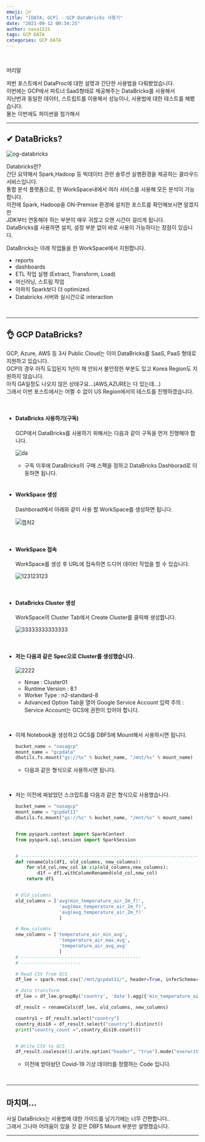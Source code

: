 ```yaml
---
emoji: 🤦‍♂️
title: "[DATA, GCP] - GCP DataBricks 사용기"
date: "2021-09-12 00:34:25"
author: nasa1515
tags: GCP DATA
categories: GCP DATA
---
```


  
<br/>

머리말  

저번 포스트에서 DataProc에 대한 설명과 간단한 사용법을 다뤄봤었습니다.  
이번에는 GCP에서 파트너 SaaS형태로 제공해주는 DataBricks를 사용해서  
지난번과 동일한 데이터, 스트립트를 이용해서 성능이나, 사용법에 대한 테스트를 해봤습니다.  
물논 이번에도 파이썬을 첨가해서  


--- 

## ✔ DataBricks?

![og-databricks](https://user-images.githubusercontent.com/69498804/117228331-cf65b580-ae53-11eb-9b9d-81bd0a524677.png)

Databricks란?  
간단 요약해서 Spark,Hadoop 등 빅데이터 관련 솔루션 실행환경을 제공하는 클라우드 서비스입니다.  
통합 분석 플랫폼으로, 한 WorkSpace내에서 여러 서비스를 사용해 모든 분석이 가능합니다.  
이전에 Spark, Hadoop을 ON-Premise 환경에 설치한 포스트를 확인해보시면 알겠지만  
JDK부터 연동해야 하는 부분이 매우 귀찮고 오랜 시간이 걸리게 됩니다.  
DataBricks를 사용하면 설치, 설정 부분 없이 바로 사용이 가능하다는 장점이 있습니다.  

DataBricks는 아래 작업들을 한 WorkSpace에서 지원합니다.  

- reports
- dashboards
- ETL 작업 실행 (Extract, Transform, Load)
- 머신러닝, 스트림 작업
- 아파치 Spark보다 더 optimized.
- Databricks 서버와 실시간으로 interaction

<br/>

---

## 👌 GCP DataBricks?

GCP, Azure, AWS 등 3사 Public Cloud는 이미 DataBricks를 SaaS, PaaS 형태로 지원하고 있습니다.  
GCP의 경우 아직 도입된지 1년이 채 안되서 불안정한 부분도 있고 Korea Region도 지원하지 않습니다.  
아직 GA일정도 나오지 않은 상태구요...(AWS,AZURE는 다 있는데...)   
그래서 이번 포스트에서는 어쩔 수 없이 US Region에서의 테스트를 진행하겠습니다.  


<br/>

* #### DataBricks 사용하기(구독)

    GCP에서 DataBricks를 사용하기 위해서는 다음과 같이 구독을 먼저 진행해야 합니다.  

    ![da](https://user-images.githubusercontent.com/69498804/117228743-a0037880-ae54-11eb-9362-11dd61314007.JPG)

    * 구독 이후에 DataBricks의 구매 스펙을 정하고 DataBricks Dashborad로 이동하면 됩니다.  


    <br/>

* #### WorkSpace 생성  

    Dashborad에서 아래와 같이 사용 할 WorkSpace를 생성하면 됩니다.


    ![캡처2](https://user-images.githubusercontent.com/69498804/117228897-025c7900-ae55-11eb-941b-597f74ec3f45.JPG)


    <br/>

* #### WorkSpace 접속  


    WorkSpace를 생성 후 URL에 접속하면 드디어 데이터 작업을 할 수 있습니다.  

    ![123123123](https://user-images.githubusercontent.com/69498804/117229354-d42b6900-ae55-11eb-839c-bc1f7979ed4b.JPG)

<br/>


* #### DataBricks Cluster 생성  

    WorkSpace의 Cluster Tab에서 Create Cluster를 클릭해 생성합니다.  

    ![33333333333333](https://user-images.githubusercontent.com/69498804/117230334-d68ec280-ae57-11eb-939d-295ed700acea.JPG)


<br>

* #### 저는 다음과 같은 Spec으로 Cluster를 생성했습니다.  

    ![2222](https://user-images.githubusercontent.com/69498804/117380571-f20bd300-af14-11eb-9cae-69720f7c2043.JPG)
    
    * Nmae : Cluster01 
    * Runtime Version : 8.1  
    * Worker Type : n2-standard-8 
    * Advanced Option Tab을 열어 Google Service Account 입력 
        주의 : Service Account는 GCS에 권한이 있어야 합니다.

<br/>

* 이제 Notebook을 생성하고 GCS를 DBFS에 Mount해서 사용하시면 됩니다.  


    ```python
    bucket_name = "nasagcp"
    mount_name = "gcpdata"
    dbutils.fs.mount("gs://%s" % bucket_name, "/mnt/%s" % mount_name)
    ```
    * 다음과 같은 형식으로 사용하시면 됩니다.

<br/>

* 저는 이전에 짜놨었던 스크립트를 다음과 같은 형식으로 사용했습니다. 

    ```python
    bucket_name = "nasagcp"
    mount_name = "gcpdat11"
    dbutils.fs.mount("gs://%s" % bucket_name, "/mnt/%s" % mount_name)


    from pyspark.context import SparkContext
    from pyspark.sql.session import SparkSession


    # ------------------------------------------------------------------
    def renameCols(df1, old_columns, new_columns):
        for old_col,new_col in zip(old_columns,new_columns):
            d1f = df1.withColumnRenamed(old_col,new_col)
        return df1


    # Old_columns
    old_columns = ['avg(min_temperature_air_2m_f)',
                    'avg(max_temperature_air_2m_f)',
                    'avg(avg_temperature_air_2m_f)'
                    ]

    # New_columns
    new_columns = ['temperature_air_min_avg',
                    'temperature_air_max_avg',
                    'temperature_air_avg_avg'
                    ]
    # --------------------------------------------
    # ----------------------

    # Read CSV from GCS
    df_lee = spark.read.csv("/mnt/gcpdat11/", header=True, inferSchema=True)

    # data transform
    df_lee = df_lee.groupBy('country', 'date').agg({'min_temperature_air_2m_f' : 'avg', 'max_temperature_air_2m_f' : 'avg', 'avg_temperature_air_2m_f' : 'avg'}).sort(desc('country')).orderBy('date')

    df_result = renameCols(df_lee, old_columns, new_columns)

    country1 = df_result.select("country")
    country_dis10 = df_result.select("country").distinct()
    print("country_count =",country_dis10.count())


    # Write CSV to GCS
    df_result.coalesce(1).write.option("header", "true").mode("overwrite").csv("/mnt/gcpdat11/dbfsre/")
    ```

    * 이전에 받아놨던 Covid-19 기상 데이터를 정렬하는 Code 입니다.  

<br/> 


---

## 마치며…  

  
사실 DataBricks는 사용법에 대한 가이드를 남기기에는 너무 간편합니다..  
그래서 그나마 어려움이 있을 것 같은 DBFS Mount 부분만 설명했습니다.  



---

```toc
```
